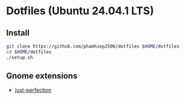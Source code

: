 # Dotfiles (Ubuntu 24.04.1 LTS)

## Install

```bash
git clone https://github.com/phamhiep2506/dotfiles $HOME/dotfiles
cd $HOME/dotfiles
./setup.sh
```

## Gnome extensions

- [just-perfection](https://extensions.gnome.org/extension/3843/just-perfection)
